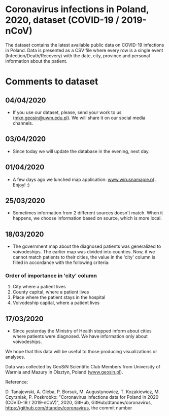 # Coronavirus infections in Poland, 2020, dataset (COVID-19 / 2019-nCoV)

The dataset contains the latest available public data on COVID-19 infections in Poland. Data is presented as a CSV file where every row is a single event (Infection/Death/Recovery) with the date, city, province and personal information about the patient.

# Comments to dataset

## 04/04/2020
* If you use our dataset, please, send your work to us (mkn.geosin@uwm.edu.pl). We will share it on our social media channels. 

## 03/04/2020
* Since today we will update the database in the evening, next day. 

## 01/04/2020
* A few days ago we lunched map application: www.wirusnamapie.pl . Enjoy! :)

## 25/03/2020
* Sometimes information from 2 different sources doesn't match. When it happens, we choose information based on source, which is more local.


## 18/03/2020
* The government map about the diagnosed patients was generalized to voivodeships. The earlier map was divided into counties. Now, if we cannot match patients to their cities, the value in the 'city' column is filled in accordance with the following criteria:

### Order of importance in 'city' column
1. City where a patient lives
2. County capital, where a patient lives
3. Place where the patient stays in the hospital
4. Voivodeship capital, where a patient lives

## 17/03/2020 
* Since yesterday the Ministry of Health stopped inform about cities where patients were diagnosed. We have information only about voivodeships. 

We hope that this data will be useful to those producing visualizations or analyses.

Data was collected by GeoSiN Scientific Club Members from University of Warmia and Mazury in Olsztyn, Poland (www.geosin.pl). 

Reference:

D. Tanajewski, A. Gleba, P. Borsuk, M. Augustynowicz, T. Kozakiewicz, M. Czyrzniak, P. Poskrobko: "Coronavirus infections data for Poland in 2020 (COVID-19 / 2019-nCoV)", 2020, GitHub, GitHub/dtandev/coronavirus, https://github.com/dtandev/coronavirus, the commit number 

